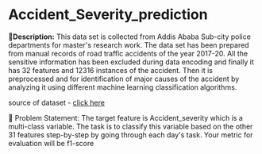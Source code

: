 # Accident_Severity_prediction
🧾**Description:** This data set is collected from Addis Ababa Sub-city police departments for master's research work. The data set has been prepared from manual records of road traffic accidents of the year 2017-20. All the sensitive information has been excluded during data encoding and finally it has 32 features and 12316 instances of the accident. Then it is preprocessed and for identification of major causes of the accident by analyzing it using different machine learning classification algorithms.

source of dataset - [click here](https://www.narcis.nl/dataset/RecordID/oai%3Aeasy.dans.knaw.nl%3Aeasy-dataset%3A191591) 

🧭 Problem Statement: The target feature is Accident_severity which is a multi-class variable. The task is to classify this variable based on the other 31 features step-by-step by going through each day's task. Your metric for evaluation will be f1-score
